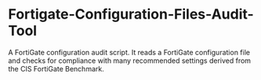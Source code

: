 # Fortigate-Configuration-Files-Audit-Tool

A FortiGate configuration audit script.
It reads a FortiGate configuration file and checks for compliance
with many recommended settings derived from the CIS FortiGate Benchmark.
